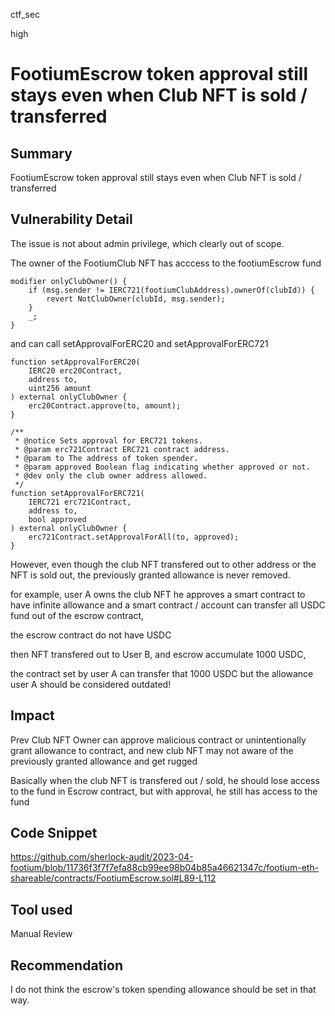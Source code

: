 ctf_sec

high

# FootiumEscrow token approval still stays even when Club NFT is sold / transferred

## Summary

FootiumEscrow token approval still stays even when Club NFT is sold / transferred

## Vulnerability Detail

The issue is not about admin privilege, which clearly out of scope.

The owner of the FootiumClub NFT has acccess to the footiumEscrow fund

```solidity
modifier onlyClubOwner() {
	if (msg.sender != IERC721(footiumClubAddress).ownerOf(clubId)) {
		revert NotClubOwner(clubId, msg.sender);
	}
	_;
}
```

and can call setApprovalForERC20 and setApprovalForERC721

```solidity
function setApprovalForERC20(
	IERC20 erc20Contract,
	address to,
	uint256 amount
) external onlyClubOwner {
	erc20Contract.approve(to, amount);
}

/**
 * @notice Sets approval for ERC721 tokens.
 * @param erc721Contract ERC721 contract address.
 * @param to The address of token spender.
 * @param approved Boolean flag indicating whether approved or not.
 * @dev only the club owner address allowed.
 */
function setApprovalForERC721(
	IERC721 erc721Contract,
	address to,
	bool approved
) external onlyClubOwner {
	erc721Contract.setApprovalForAll(to, approved);
}
```

However, even though the club NFT transfered out to other address or the NFT is sold out, the previously granted allowance is never removed.

for example, user A owns the club NFT he approves a smart contract to have infinite allowance and a smart contract / account can transfer all USDC fund out of the escrow contract,

the escrow contract do not have USDC

then NFT transfered out to User B, and escrow accumulate 1000 USDC,

the contract set by user A can transfer that 1000 USDC but the allowance user A should be considered outdated!

## Impact

Prev Club NFT Owner can approve malicious contract or unintentionally grant allowance to contract, and new club NFT may not aware of the previously granted allowance and get rugged

Basically when the club NFT is transfered out / sold, he should lose access to the fund in Escrow contract, but with approval, he still has access to the fund

## Code Snippet

https://github.com/sherlock-audit/2023-04-footium/blob/11736f3f7f7efa88cb99ee98b04b85a46621347c/footium-eth-shareable/contracts/FootiumEscrow.sol#L89-L112

## Tool used

Manual Review

## Recommendation

I do not think the escrow's token spending allowance should be set in that way.

